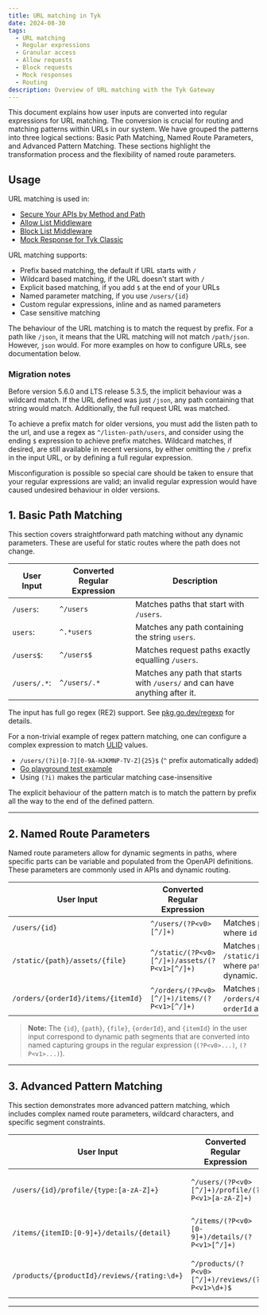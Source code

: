 ```yaml
---
title: URL matching in Tyk
date: 2024-08-30
tags:
  - URL matching
  - Regular expressions
  - Granular access
  - Allow requests
  - Block requests
  - Mock responses
  - Routing
description: Overview of URL matching with the Tyk Gateway
---
```


This document explains how user inputs are converted into regular
expressions for URL matching. The conversion is crucial for routing and
matching patterns within URLs in our system. We have grouped the patterns
into three logical sections: Basic Path Matching, Named Route Parameters,
and Advanced Pattern Matching. These sections highlight the transformation
process and the flexibility of named route parameters.

## Usage

URL matching is used in:

- [Secure Your APIs by Method and Path](https://tyk.io/docs/security/security-policies/secure-apis-method-path/)
- [Allow List Middleware](https://tyk.io/docs/product-stack/tyk-gateway/middleware/allow-list-middleware/)
- [Block List Middleware](https://tyk.io/docs/product-stack/tyk-gateway/middleware/block-list-middleware/)
- [Mock Response for Tyk Classic](https://tyk.io/docs/product-stack/tyk-gateway/middleware/mock-response-tyk-classic/)

URL matching supports:

- Prefix based matching, the default if URL starts with `/`
- Wildcard based matching, if the URL doesn't start with `/`
- Explicit based matching, if you add `$` at the end of your URLs
- Named parameter matching, if you use `/users/{id}`
- Custom regular expressions, inline and as named parameters
- Case sensitive matching

The behaviour of the URL matching is to match the request by prefix. For
a path like `/json`, it means that the URL matching will not match
`/path/json`. However, `json` would. For more examples on how to
configure URLs, see documentation below.

### Migration notes

Before version 5.6.0 and LTS release 5.3.5, the implicit behaviour was a
wildcard match. If the URL defined was just `/json`, any path containing
that string would match. Additionally, the full request URL was matched.

To achieve a prefix match for older versions, you must add the listen path
to the url, and use a regex as `^/listen-path/users`, and consider using the
ending `$` expression to achieve prefix matches. Wildcard matches, if desired,
are still available in recent versions, by either omitting the `/` prefix
in the input URL, or by defining a full regular expression.

Misconfiguration is possible so special care should be taken to ensure
that your regular expressions are valid; an invalid regular expression
would have caused undesired behaviour in older versions.

## 1. Basic Path Matching

This section covers straightforward path matching without any dynamic
parameters. These are useful for static routes where the path does not
change.

| **User Input** | **Converted Regular Expression** | **Description**                                                             |
|----------------|----------------------------------|-----------------------------------------------------------------------------|
| `/users`:      | `^/users`                        | Matches paths that start with `/users`.                                     |
| `users`:       | `^.*users`                       | Matches any path containing the string `users`.                             |
| `/users$`:     | `^/users$`                       | Matches request paths exactly equalling `/users`.                           |
| `/users/.*`:   | `^/users/.*`                     | Matches any path that starts with `/users/` and can have anything after it. |

The input has full go regex (RE2) support. See
[pkg.go.dev/regexp](https://pkg.go.dev/regexp) for details.

For a non-trivial example of regex pattern matching, one can configure a
complex expression to match [ULID](https://github.com/ulid/spec) values.

- `/users/(?i)[0-7][0-9A-HJKMNP-TV-Z]{25}$` (`^` prefix automatically added)
- [Go playground test example](https://go.dev/play/p/nlLUQmVxKsp)
- Using `(?i)` makes the particular matching case-insensitive

The explicit behaviour of the pattern match is to match the pattern by
prefix all the way to the end of the defined pattern.

---

## 2. Named Route Parameters

Named route parameters allow for dynamic segments in paths, where
specific parts can be variable and populated from the OpenAPI
definitions. These parameters are commonly used in APIs and dynamic
routing.

| **User Input**                     | **Converted Regular Expression**              | **Description**                                                                           |
|------------------------------------|-----------------------------------------------|-------------------------------------------------------------------------------------------|
| `/users/{id}`                      | `^/users/(?P<v0>[^/]+)`                       | Matches paths like `/users/123`, where `id` is dynamic.                                   |
| `/static/{path}/assets/{file}`     | `^/static/(?P<v0>[^/]+)/assets/(?P<v1>[^/]+)` | Matches paths like `/static/images/assets/logo.png`, where `path` and `file` are dynamic. |
| `/orders/{orderId}/items/{itemId}` | `^/orders/(?P<v0>[^/]+)/items/(?P<v1>[^/]+)`  | Matches paths like `/orders/456/items/789`, where `orderId` and `itemId` are dynamic.     |

> **Note:** The `{id}`, `{path}`, `{file}`, `{orderId}`, and `{itemId}` in the
> user input correspond to dynamic path segments that are converted into named
> capturing groups in the regular expression (`(?P<v0>...)`, `(?P<v1>...)`).

---

## 3. Advanced Pattern Matching

This section demonstrates more advanced pattern matching, which includes
complex named route parameters, wildcard characters, and specific segment
constraints.

| **User Input**                               | **Converted Regular Expression**                  | **Description**                                                                                          |
|----------------------------------------------|---------------------------------------------------|----------------------------------------------------------------------------------------------------------|
| `/users/{id}/profile/{type:[a-zA-Z]+}`       | `^/users/(?P<v0>[^/]+)/profile/(?P<v1>[a-zA-Z]+)` | Matches paths where `id` is dynamic, and `type` only includes alphabetic characters.                     |
| `/items/{itemID:[0-9]+}/details/{detail}`    | `^/items/(?P<v0>[0-9]+)/details/(?P<v1>[^/]+)`    | Matches paths like `/items/45/details/overview`, where `itemID` is a number and `detail` is dynamic.     |
| `/products/{productId}/reviews/{rating:\d+}` | `^/products/(?P<v0>[^/]+)/reviews/(?P<v1>\d+)$`   | Matches paths like `/products/987/reviews/5`, where `productId` is dynamic and `rating` must be a digit. |

---
